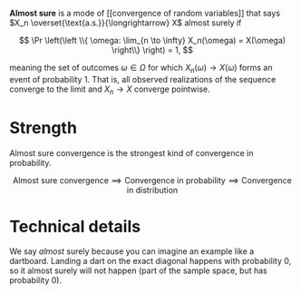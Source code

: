 **Almost sure** is a mode of [[convergence of random variables]] that says $X_n \overset{\text{a.s.}}{\longrightarrow} X$ almost surely if

$$
\Pr \left(\left \\{ \omega: \lim_{n \to \infty} X_n(\omega) = X(\omega) \right\\} \right) = 1,
$$

meaning the set of outcomes $\omega \in \Omega$ for which $X_n(\omega) \longrightarrow X(\omega)$ forms an event of probability 1. That is, all observed realizations of the sequence converge to the limit and $X_n \to X$ converge pointwise. 

# Strength

Almost sure convergence is the strongest kind of convergence in probability.

$$
\text{Almost sure convergence} \implies \text{Convergence in probability} \implies \text{Convergence in distribution}
$$

# Technical details

We say _almost_ surely because you can imagine an example like a dartboard. Landing a dart on the exact diagonal happens with probability 0, so it almost surely will not happen (part of the sample space, but has probability 0).

